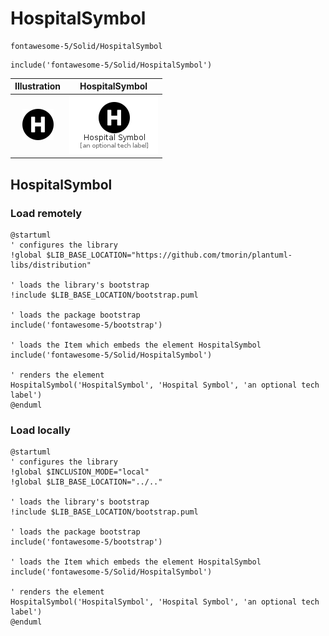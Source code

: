 # HospitalSymbol


```text
fontawesome-5/Solid/HospitalSymbol
```

```text
include('fontawesome-5/Solid/HospitalSymbol')
```



| Illustration | HospitalSymbol |
| :---: | :---: |
| ![illustration for Illustration](../../fontawesome-5/Solid/HospitalSymbol.png) | ![illustration for HospitalSymbol](../../fontawesome-5/Solid/HospitalSymbol.Local.png) |




## HospitalSymbol

### Load remotely
```plantuml
@startuml
' configures the library
!global $LIB_BASE_LOCATION="https://github.com/tmorin/plantuml-libs/distribution"

' loads the library's bootstrap
!include $LIB_BASE_LOCATION/bootstrap.puml

' loads the package bootstrap
include('fontawesome-5/bootstrap')

' loads the Item which embeds the element HospitalSymbol
include('fontawesome-5/Solid/HospitalSymbol')

' renders the element
HospitalSymbol('HospitalSymbol', 'Hospital Symbol', 'an optional tech label')
@enduml
```

### Load locally
```plantuml
@startuml
' configures the library
!global $INCLUSION_MODE="local"
!global $LIB_BASE_LOCATION="../.."

' loads the library's bootstrap
!include $LIB_BASE_LOCATION/bootstrap.puml

' loads the package bootstrap
include('fontawesome-5/bootstrap')

' loads the Item which embeds the element HospitalSymbol
include('fontawesome-5/Solid/HospitalSymbol')

' renders the element
HospitalSymbol('HospitalSymbol', 'Hospital Symbol', 'an optional tech label')
@enduml
```

